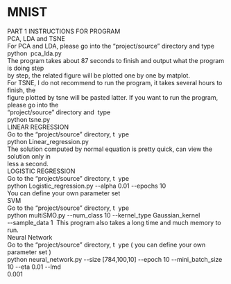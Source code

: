 # MNIST
PART 1 INSTRUCTIONS FOR PROGRAM                              
PCA, LDA and TSNE                                          
For PCA and LDA, please go into the “project/source” directory and ​ type                     
python ​ pca_lda.py                     
The program takes about 87 seconds to finish and output what the program is doing step                         
by step, the related figure will be plotted one by one by matplot.                             
For TSNE, I do not recommend to run the program, it takes several hours to finish, the                  
figure plotted by tsne will be pasted latter. If you want to run the program, please go into the                        
“project/source” directory and ​ type                      
python tsne.py                         
LINEAR REGRESSION                   
Go to the “project/source” directory, t ​ ype                        
python Linear_regression.py                        
The solution computed by normal equation is pretty quick, can view the solution only in                        
less a second.               
LOGISTIC REGRESSION                   
Go to the “project/source” directory, t ​ ype                            
python Logistic_regression.py --alpha 0.01 --epochs 10                         
You can define your own parameter set                        
SVM                                  
Go to the “project/source” directory, t ​ ype                      
python multiSMO.py --num_class 10 --kernel_type Gaussian_kernel                          
--sample_data 1 ​ This program also takes a long time and much memory to run.                        
Neural Network                          
Go to the “project/source” directory, t ​ ype (​ you can define your own parameter set ) ​                      
python neural_network.py --size [784,100,10] --epoch 10 --mini_batch_size 10 --eta 0.01 --lmd                     
0.001 
